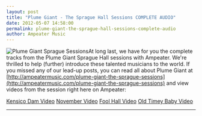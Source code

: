 ```yaml
---
layout: post
title: "Plume Giant - The Sprague Hall Sessions COMPLETE AUDIO"
date: 2012-05-07 14:58:00
permalink: plume-giant-the-sprague-hall-sessions-complete-audio
author: Ampeater Music
---
```

![](http://ampeatermusic.com/wp-content/uploads/2012/05/PlumeGiantSpragueSessions-300x300.png "Plume Giant Sprague Sessions")At long last, we have for you the complete tracks from the Plume Giant Sprague Hall sessions with Ampeater. We're thrilled to help (further) introduce these talented musicians to the world. If you missed any of our lead-up posts, you can read all about Plume Giant at [http://ampeatermusic.com/plume-giant-the-sprague-sessions](http://ampeatermusic.com/plume-giant-the-sprague-sessions) and view videos from the session right here on Ampeater:

<!-- more -->

[Kensico Dam Video](http://ampeatermusic.com/plume-giant-kensico-dam-video) [November Video](http://ampeatermusic.com/plume-giant-november-video) [Fool Hall Video](http://ampeatermusic.com/plume-giant-fool-hall-video) [Old Timey Baby Video](http://ampeatermusic.com/plume-giant-old-timey-baby-video)

---

